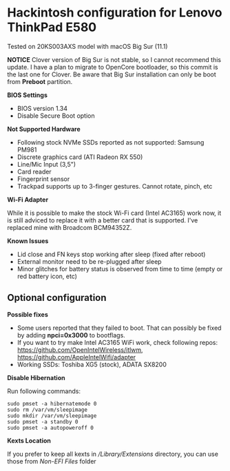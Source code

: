 # Hackintosh configuration for Lenovo ThinkPad E580

Tested on 20KS003AXS model with macOS Big Sur (11.1)

**NOTICE**
Clover version of Big Sur is not stable, so I cannot recommend this update.
I have a plan to migrate to OpenCore bootloader, so this commit is the last one for Clover.
Be aware that Big Sur installation can only be boot from **Preboot** partition.


**BIOS Settings**
* BIOS version 1.34
* Disable Secure Boot option

**Not Supported Hardware**
* Following stock NVMe SSDs reported as not supported: Samsung PM981
* Discrete graphics card (ATI Radeon RX 550)
* Line/Mic Input (3,5")
* Card reader
* Fingerprint sensor
* Trackpad supports up to 3-finger gestures. Cannot rotate, pinch, etc

**Wi-Fi Adapter**

While it is possible to make the stock Wi-Fi card (Intel AC3165) work now, it is still adviced to replace it with a better card that is supported.
I've replaced mine with Broadcom BCM94352Z.

**Known Issues**
* Lid close and FN keys stop working after sleep (fixed after reboot)
* External monitor need to be re-plugged after sleep
* Minor glitches for battery status is observed from time to time (empty or red battery icon, etc)

## Optional configuration
**Possible fixes**
* Some users reported that they failed to boot. That can possibly be fixed by adding **npci=0x3000** to bootflags.
* If you want to try make Intel AC3165 WiFi work, check following repos: https://github.com/OpenIntelWireless/itlwm, https://github.com/AppleIntelWifi/adapter
* Working SSDs: Toshiba XG5 (stock), ADATA SX8200

**Disable Hibernation**

Run following commands:
```
sudo pmset -a hibernatemode 0
sudo rm /var/vm/sleepimage
sudo mkdir /var/vm/sleepimage
sudo pmset -a standby 0
sudo pmset -a autopoweroff 0
```

**Kexts Location**

If you prefer to keep all kexts in */Library/Extensions* directory, you can use those from *Non-EFI Files* folder
